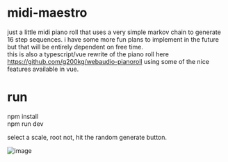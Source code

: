 # midi-maestro
just a little midi piano roll that uses a very simple markov chain to generate 16 step sequences. i have some more fun plans to implement in the future but that will be entirely dependent on free time.
<br/>
this is also a typescript/vue rewrite of the piano roll here https://github.com/g200kg/webaudio-pianoroll using some of the nice features available in vue.

# run
npm install <br/>
npm run dev

select a scale, root not, hit the random generate button.

![image](https://github.com/user-attachments/assets/5c1d0f25-080d-4dfc-9ae6-07f974f4cf01)

